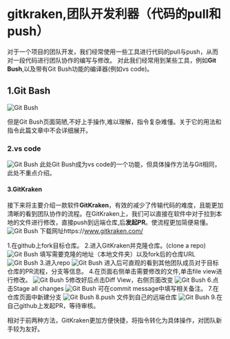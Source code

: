 # gitkraken,团队开发利器（代码的pull和push）
对于一个项目的团队开发，我们经常使用一些工具进行代码的pull与push，从而对一段代码进行团队协作的编写与修改。
对此我们经常用到某些工具，例如**Git Bush**,以及带有Git Bush功能的编译器(例如vs code)。
## 1.Git Bash
 ![Git Bush](./../image/Git%20Bush.png)

但是Git Bush页面简陋,不好上手操作,难以理解，指令复杂难懂。关于它的用法和指令此篇文章中不会详细展开。
### 2.vs code
![Git Bush](./../image/vs%20code.png)
此处Git Bush成为vs code的一个功能，但具体操作方法与Git相同，此处不重点介绍。
#### 3.GitKraken
接下来将主要介绍一款软件**GitKraken**，有效的减少了传输代码的难度，且能更加清晰的看到团队协作的流程。在GitKraken上，我们可以直接在软件中对于拉到本地的文件进行修改，直接push到远端仓库,后**发起PR**。使流程更加简便易懂。
![Git Bush](./../image/GitKraken.png)
下载网址https://www.gitkraken.com/

1.在github上fork目标仓库。
2.进入GitKraken并克隆仓库。(clone a repo)
![Git Bush](./../image/zhuyemian.png)
 填写需要克隆的地址（本地文件夹）以及fork后的仓库URL
![Git Bush](./../image/clone.png)
3.进入repo
![Git Bush](./../image/仓库.png)
进入后可直观的看到其他团队成员对于目标仓库的PR流程，分支等信息。
4.在页面右侧单击需要修改的文件,单击file view进行修改。
![Git Bush](./../image/修改.png)
5修改好后点击Diff View，右侧页面改变
![Git Bush](./../image/change.png)
6.点击Stage all changes
![Git Bush](,/../../image/after.png)
可在commit message中填写相关备注。
7.在仓库页面中新建分支
![Git Bush](./../image/new.png)
8.push 文件到自己的远端仓库
![Git Bush](./../image/push.png)
9.在自己github上发起PR，等待审核。

相对于前两种方法，GitKraken更加方便快捷，将指令转化为具体操作，对团队新手较为友好。

